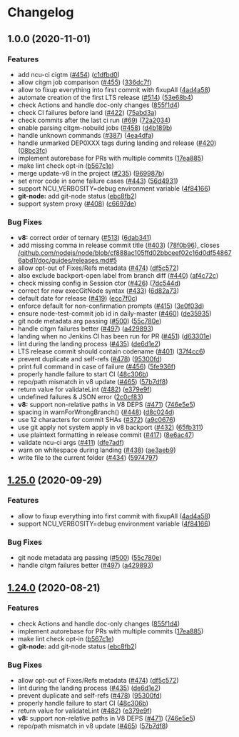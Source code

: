 # Changelog

## 1.0.0 (2020-11-01)


### Features

* add ncu-ci cigtm <jobid> ([#454](https://www.github.com/zys-contrib/node-core-utils/issues/454)) ([c1dfbd0](https://www.github.com/zys-contrib/node-core-utils/commit/c1dfbd0f57feb62c813205e2ff748d7d7db7f048))
* allow citgm job comparison ([#455](https://www.github.com/zys-contrib/node-core-utils/issues/455)) ([336dc7f](https://www.github.com/zys-contrib/node-core-utils/commit/336dc7fe399ca082da0f02d6dcec769f7d1cb069))
* allow to fixup everything into first commit with fixupAll ([4ad4a58](https://www.github.com/zys-contrib/node-core-utils/commit/4ad4a58a9471d3fd4e27e3b19bae979d91916cef))
* automate creation of the first LTS release ([#514](https://www.github.com/zys-contrib/node-core-utils/issues/514)) ([53e68b4](https://www.github.com/zys-contrib/node-core-utils/commit/53e68b4737c59fae88c740330770f8245bde774b))
* check Actions and handle doc-only changes ([855f1d4](https://www.github.com/zys-contrib/node-core-utils/commit/855f1d46bd70aa54037111138a0d4b7a59f3001b))
* check CI failures before land ([#422](https://www.github.com/zys-contrib/node-core-utils/issues/422)) ([75abd3a](https://www.github.com/zys-contrib/node-core-utils/commit/75abd3a22eca92a48ceb28532c7311de5e8ebe67))
* check commits after the last ci run ([#69](https://www.github.com/zys-contrib/node-core-utils/issues/69)) ([72a2034](https://www.github.com/zys-contrib/node-core-utils/commit/72a2034adecbeb2873ef7c4d10a7760b6d1cb3e4))
* enable parsing citgm-nobuild jobs ([#458](https://www.github.com/zys-contrib/node-core-utils/issues/458)) ([d4b189b](https://www.github.com/zys-contrib/node-core-utils/commit/d4b189b167951dd8ca50849b6f4548e8b63cf41a))
* handle unknown commands ([#387](https://www.github.com/zys-contrib/node-core-utils/issues/387)) ([4ea4dfa](https://www.github.com/zys-contrib/node-core-utils/commit/4ea4dfad069d7cb6eccdea28f514a2b67e153508))
* handle unmarked DEP0XXX tags during landing and release ([#420](https://www.github.com/zys-contrib/node-core-utils/issues/420)) ([08bc3fc](https://www.github.com/zys-contrib/node-core-utils/commit/08bc3fc4ea74c879f4791f83a56d73a681351ff2))
* implement autorebase for PRs with multiple commits ([17ea885](https://www.github.com/zys-contrib/node-core-utils/commit/17ea88569ccae245017f9851f5a6e64b1ca6566c))
* make lint check opt-in ([b567c1e](https://www.github.com/zys-contrib/node-core-utils/commit/b567c1e57acec50abc12c49f51c93837a7ccd5e4))
* merge update-v8 in the project ([#235](https://www.github.com/zys-contrib/node-core-utils/issues/235)) ([969987b](https://www.github.com/zys-contrib/node-core-utils/commit/969987be85385336a89aa71e229dd2ed3f72635e))
* set error code in some failure cases ([#443](https://www.github.com/zys-contrib/node-core-utils/issues/443)) ([56d4931](https://www.github.com/zys-contrib/node-core-utils/commit/56d49317787cde0807fb1549c1f190b498e9aa74))
* support NCU_VERBOSITY=debug environment variable ([4f84166](https://www.github.com/zys-contrib/node-core-utils/commit/4f841663818ace8721af1c18212f1f5928e5ce46))
* **git-node:** add git-node status ([ebc8fb2](https://www.github.com/zys-contrib/node-core-utils/commit/ebc8fb2652c9eaef5af556b6be0db089e8f29320))
* support system proxy ([#408](https://www.github.com/zys-contrib/node-core-utils/issues/408)) ([c6697de](https://www.github.com/zys-contrib/node-core-utils/commit/c6697de07e67b4c3cffbea392003020c772fed4d))


### Bug Fixes

* **v8:** correct order of ternary ([#513](https://www.github.com/zys-contrib/node-core-utils/issues/513)) ([6dab341](https://www.github.com/zys-contrib/node-core-utils/commit/6dab341314966dea25d277e2bd79ef8d58b4a71b))
* add missing comma in release commit title ([#403](https://www.github.com/zys-contrib/node-core-utils/issues/403)) ([78f0b96](https://www.github.com/zys-contrib/node-core-utils/commit/78f0b9606b5ff715810e7f5ebc96de20f2d4ddd1)), closes [/github.com/nodejs/node/blob/cf888ac105ffd02bbceef02c16d0df548676abd1/doc/guides/releases.md#5](https://www.github.com/zys-contrib//github.com/nodejs/node/blob/cf888ac105ffd02bbceef02c16d0df548676abd1/doc/guides/releases.md/issues/5)
* allow opt-out of Fixes/Refs metadata ([#474](https://www.github.com/zys-contrib/node-core-utils/issues/474)) ([df5c572](https://www.github.com/zys-contrib/node-core-utils/commit/df5c572cded5a1b96da0894d3e3b15019116c594))
* also exclude backport-open label from branch diff ([#440](https://www.github.com/zys-contrib/node-core-utils/issues/440)) ([af4c72c](https://www.github.com/zys-contrib/node-core-utils/commit/af4c72c4ed2d9f47e19f1902925973bea8ae10ab))
* check missing config in Session ctor ([#426](https://www.github.com/zys-contrib/node-core-utils/issues/426)) ([7dc544d](https://www.github.com/zys-contrib/node-core-utils/commit/7dc544d106098576ddd66c85c733069cfdf3a787))
* correct for new execGitNode syntax ([#433](https://www.github.com/zys-contrib/node-core-utils/issues/433)) ([6d82a73](https://www.github.com/zys-contrib/node-core-utils/commit/6d82a730dfc95d8dde2176f002fa89157503b93c))
* default date for release ([#419](https://www.github.com/zys-contrib/node-core-utils/issues/419)) ([ecc7f0c](https://www.github.com/zys-contrib/node-core-utils/commit/ecc7f0c233a630da0937d8009afc6c39aa46c29d))
* enforce default for non-confirmation prompts ([#415](https://www.github.com/zys-contrib/node-core-utils/issues/415)) ([3e0f03d](https://www.github.com/zys-contrib/node-core-utils/commit/3e0f03d15b377a43f91ed59776477b0aa1a3d8dd))
* ensure node-test-commit job id in daily-master ([#460](https://www.github.com/zys-contrib/node-core-utils/issues/460)) ([de35935](https://www.github.com/zys-contrib/node-core-utils/commit/de3593557e19c036b2fdec297dbfe11b580e5399))
* git node metadata arg passing ([#500](https://www.github.com/zys-contrib/node-core-utils/issues/500)) ([55c780e](https://www.github.com/zys-contrib/node-core-utils/commit/55c780e52f03ecf38fc74177f8ee0d1e950ffd8d))
* handle citgm failures better ([#497](https://www.github.com/zys-contrib/node-core-utils/issues/497)) ([a429893](https://www.github.com/zys-contrib/node-core-utils/commit/a4298938f84382588db3101dcf611d89f6f0f1e9))
* landing when no Jenkins CI has been run for PR ([#451](https://www.github.com/zys-contrib/node-core-utils/issues/451)) ([d63301e](https://www.github.com/zys-contrib/node-core-utils/commit/d63301e9ea18543ab1d5d4be7ead09ddae3ce74c))
* lint during the landing process ([#435](https://www.github.com/zys-contrib/node-core-utils/issues/435)) ([de6d1e2](https://www.github.com/zys-contrib/node-core-utils/commit/de6d1e22fb11b344ba581b52627c36a3df910294))
* LTS release commit should contain codename ([#401](https://www.github.com/zys-contrib/node-core-utils/issues/401)) ([37f4cc6](https://www.github.com/zys-contrib/node-core-utils/commit/37f4cc6a814f4667333fc59563527925d7b03b16))
* prevent duplicate and self-refs ([#478](https://www.github.com/zys-contrib/node-core-utils/issues/478)) ([95300fd](https://www.github.com/zys-contrib/node-core-utils/commit/95300fdcd98c1a1f5bd5d1f5dcbc8f96922096f8))
* print full command in case of failure ([#456](https://www.github.com/zys-contrib/node-core-utils/issues/456)) ([5fe936f](https://www.github.com/zys-contrib/node-core-utils/commit/5fe936ff7239528c67c1ef564c563dca92eec05d))
* properly handle failure to start CI ([48c306b](https://www.github.com/zys-contrib/node-core-utils/commit/48c306b4d84aacb799b75eaae1fe304eed0639fd))
* repo/path mismatch in v8 update ([#465](https://www.github.com/zys-contrib/node-core-utils/issues/465)) ([57b7df8](https://www.github.com/zys-contrib/node-core-utils/commit/57b7df8016a3d1495be4f67fc3cc34db21a2b3a6))
* return value for validateLint ([#482](https://www.github.com/zys-contrib/node-core-utils/issues/482)) ([e379e9f](https://www.github.com/zys-contrib/node-core-utils/commit/e379e9f94688e38b7da5367eaadcfb7af74609a0))
* undefined failures & JSON error ([2c0cf83](https://www.github.com/zys-contrib/node-core-utils/commit/2c0cf834232867e0d0a40cf988ad111dafe17e25))
* **v8:** support non-relative paths in V8 DEPS ([#471](https://www.github.com/zys-contrib/node-core-utils/issues/471)) ([746e5e5](https://www.github.com/zys-contrib/node-core-utils/commit/746e5e593a7af2244877cdee5282b9c3a507d2d5))
* spacing in warnForWrongBranch() ([#448](https://www.github.com/zys-contrib/node-core-utils/issues/448)) ([d8c024d](https://www.github.com/zys-contrib/node-core-utils/commit/d8c024d3fdbd0278cc56f746e527cb43fc8eaa03))
* use 12 characters for commit SHAs ([#372](https://www.github.com/zys-contrib/node-core-utils/issues/372)) ([a9c0676](https://www.github.com/zys-contrib/node-core-utils/commit/a9c0676d0f64df5c8e86d7287f69381dc64049f2))
* use git apply not system apply in v8 backport ([#432](https://www.github.com/zys-contrib/node-core-utils/issues/432)) ([65fb311](https://www.github.com/zys-contrib/node-core-utils/commit/65fb311a0fac380f4c74012d703a75ebe22f6508))
* use plaintext formatting in release commit ([#417](https://www.github.com/zys-contrib/node-core-utils/issues/417)) ([8e6ac47](https://www.github.com/zys-contrib/node-core-utils/commit/8e6ac47e0256f11bdc21262b644285299b8ff18a))
* validate ncu-ci args ([#411](https://www.github.com/zys-contrib/node-core-utils/issues/411)) ([dfe7adf](https://www.github.com/zys-contrib/node-core-utils/commit/dfe7adf18e4bbeadb479482c5f36fe344a78292b))
* warn on whitespace during landing ([#438](https://www.github.com/zys-contrib/node-core-utils/issues/438)) ([ae3aeb9](https://www.github.com/zys-contrib/node-core-utils/commit/ae3aeb93f8368779b8b3a95cbd82841f7feae2ab))
* write file to the current folder ([#434](https://www.github.com/zys-contrib/node-core-utils/issues/434)) ([5974797](https://www.github.com/zys-contrib/node-core-utils/commit/59747973f681cca4dc4eb60d617638b0c194c137))

## [1.25.0](https://www.github.com/nodejs/node-core-utils/compare/v1.24.0...v1.25.0) (2020-09-29)


### Features

* allow to fixup everything into first commit with fixupAll ([4ad4a58](https://www.github.com/nodejs/node-core-utils/commit/4ad4a58a9471d3fd4e27e3b19bae979d91916cef))
* support NCU_VERBOSITY=debug environment variable ([4f84166](https://www.github.com/nodejs/node-core-utils/commit/4f841663818ace8721af1c18212f1f5928e5ce46))


### Bug Fixes

* git node metadata arg passing ([#500](https://www.github.com/nodejs/node-core-utils/issues/500)) ([55c780e](https://www.github.com/nodejs/node-core-utils/commit/55c780e52f03ecf38fc74177f8ee0d1e950ffd8d))
* handle citgm failures better ([#497](https://www.github.com/nodejs/node-core-utils/issues/497)) ([a429893](https://www.github.com/nodejs/node-core-utils/commit/a4298938f84382588db3101dcf611d89f6f0f1e9))

## [1.24.0](https://www.github.com/nodejs/node-core-utils/compare/v1.23.0...v1.24.0) (2020-08-21)


### Features

* check Actions and handle doc-only changes ([855f1d4](https://www.github.com/nodejs/node-core-utils/commit/855f1d46bd70aa54037111138a0d4b7a59f3001b))
* implement autorebase for PRs with multiple commits ([17ea885](https://www.github.com/nodejs/node-core-utils/commit/17ea88569ccae245017f9851f5a6e64b1ca6566c))
* make lint check opt-in ([b567c1e](https://www.github.com/nodejs/node-core-utils/commit/b567c1e57acec50abc12c49f51c93837a7ccd5e4))
* **git-node:** add git-node status ([ebc8fb2](https://www.github.com/nodejs/node-core-utils/commit/ebc8fb2652c9eaef5af556b6be0db089e8f29320))


### Bug Fixes

* allow opt-out of Fixes/Refs metadata ([#474](https://www.github.com/nodejs/node-core-utils/issues/474)) ([df5c572](https://www.github.com/nodejs/node-core-utils/commit/df5c572cded5a1b96da0894d3e3b15019116c594))
* lint during the landing process ([#435](https://www.github.com/nodejs/node-core-utils/issues/435)) ([de6d1e2](https://www.github.com/nodejs/node-core-utils/commit/de6d1e22fb11b344ba581b52627c36a3df910294))
* prevent duplicate and self-refs ([#478](https://www.github.com/nodejs/node-core-utils/issues/478)) ([95300fd](https://www.github.com/nodejs/node-core-utils/commit/95300fdcd98c1a1f5bd5d1f5dcbc8f96922096f8))
* properly handle failure to start CI ([48c306b](https://www.github.com/nodejs/node-core-utils/commit/48c306b4d84aacb799b75eaae1fe304eed0639fd))
* return value for validateLint ([#482](https://www.github.com/nodejs/node-core-utils/issues/482)) ([e379e9f](https://www.github.com/nodejs/node-core-utils/commit/e379e9f94688e38b7da5367eaadcfb7af74609a0))
* **v8:** support non-relative paths in V8 DEPS ([#471](https://www.github.com/nodejs/node-core-utils/issues/471)) ([746e5e5](https://www.github.com/nodejs/node-core-utils/commit/746e5e593a7af2244877cdee5282b9c3a507d2d5))
* repo/path mismatch in v8 update ([#465](https://www.github.com/nodejs/node-core-utils/issues/465)) ([57b7df8](https://www.github.com/nodejs/node-core-utils/commit/57b7df8016a3d1495be4f67fc3cc34db21a2b3a6))
